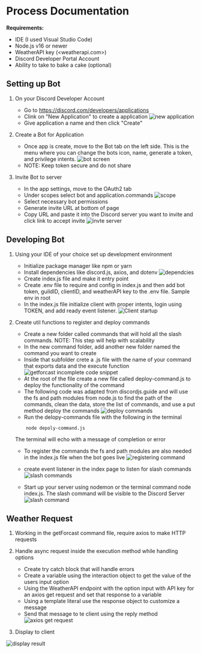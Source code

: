 # Process Documentation

**Requirements:**

* IDE (I used Visual Studio Code)
* Node.js v16 or newer
* WeatherAPI key (<weatherapi.com>)
* Discord Developer Portal Account
* Ability to take to bake a cake (optional)

## Setting up Bot

1. On your Discord Developer Account
    * Go to <https://discord.com/developers/applications>
    * Clink on "New Application" to create a application
    ![new application](./img/process/newApp.png)
    * Give application a name and then click "Create"

2. Create a Bot for Application
    * Once app is create, move to the Bot tab on the left side. This is the menu where you can change the bots icon, name, generate a token, and privilege intents.
    ![bot screen](./img/process/botPage.png)
    * NOTE: Keep token secure and do not share

3. Invite Bot to server
    * In the app settings, move to the OAuth2 tab
    * Under scopes select bot and application.commands
    ![scope](./img/process/invitePermissions.png)
    * Select necessary bot permissions
    * Generate invite URL at bottom of page
    * Copy URL and paste it into the Discord server you want to invite and click link to accept invite
    ![invte server](./img/process/inviteServer.png)

## Developing Bot

1. Using your IDE of your choice set up development environment
    * Initialize package manager like npm or yarn
    * Install dependencies like discord.js, axios, and dotenv
    ![dependcies](./img/process/dependacies.png)
    * Create index.js file and make it entry point
    * Create .env file to require and config in index.js and then add bot token, guildID, clientID, and weatherAPI key to the .env file. Sample env in root
    * In the index.js file initialize client with proper intents, login using TOKEN, and add ready event listener.
    ![Client startup](./img/process/clientStartup.png)

2. Create util functions to register and deploy commands

    * Create a new folder called commands that will hold all the slash commands. NOTE: This step will help with scalability
    * In the new command folder, add another new folder named the command you want to create
    * Inside that subfolder crete a .js file with the name of your command that exports data and the execute function
    ![getforcast incomplete code snippet](./img/process/getForcast.png)
    * At the root of the file create a new file called deploy-command.js to deploy the functionality of the command
    * The following code was adapted from discordjs.guide and will use the fs and path modules from node.js to find the path of the commands, clean the data, store the list of commands, and use a put method deploy the commands
    ![deploy commands](./img/process/deploy-command.png)
    * Run the delopy-commands file with the following in the terminal

    ```
        node depoly-command.js
    ```

    The terminal will echo with a message of completion or error
    * To register the commands the fs and path modules are also needed in the index.js file when the bot goes live
    ![registering command](./img/process/indexfspath.png)

    * create event listener in the index page to listen for slash commands
    ![slash commands](./img/process/slasheventlistener.png)

    * Start up your server using nodemon or the terminal command node index.js. The slash command will be visible to the Discord Server
    ![slash command](./img/process/slashcommand.png)

## Weather Request

1. Working in the getForcast command file, require axios to make HTTP requests

2. Handle async request inside the execution method while handling options

    * Create try catch block that will handle errors
    * Create a variable using the interaction object to get the value of the users input option
    * Using the WeatherAPI endpoint with the option input with API key for an axios get request and set that response to a variable
    * Using a template literal use the response object to customize a message
    * Send that message to te client using the reply method
    ![axios get request](./img/process/axios.png)

3. Display to client

![display result](./img/process/displaytoclient.png)


